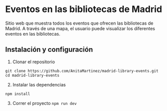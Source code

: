 # Eventos en las bibliotecas de Madrid

Sitio web que muestra todos los eventos que ofrecen las bibliotecas de Madrid. A través de una mapa, el usuario puede visualizar los diferentes eventos en las bibliotecas.

## Instalación y configuración

1. Clonar el repositorio

`
 git clone https://github.com/AnitaMartinez/madrid-library-events.git
 cd madrid-library-events
`

2. Instalar las dependencias

`
npm install
`

3. Correr el proyecto
`
npm run dev
`

